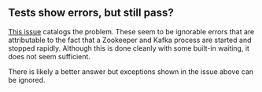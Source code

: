 ## Tests show errors, but still pass?

[This issue](https://github.com/OryxProject/oryx/issues/73) catalogs the problem. These seem
to be ignorable errors that are attributable to the fact that a Zookeeper and Kafka process
are started and stopped rapidly. Although this is done cleanly with some built-in waiting, it
does not seem sufficient.

There is likely a better answer but exceptions shown in the issue above can be ignored.
